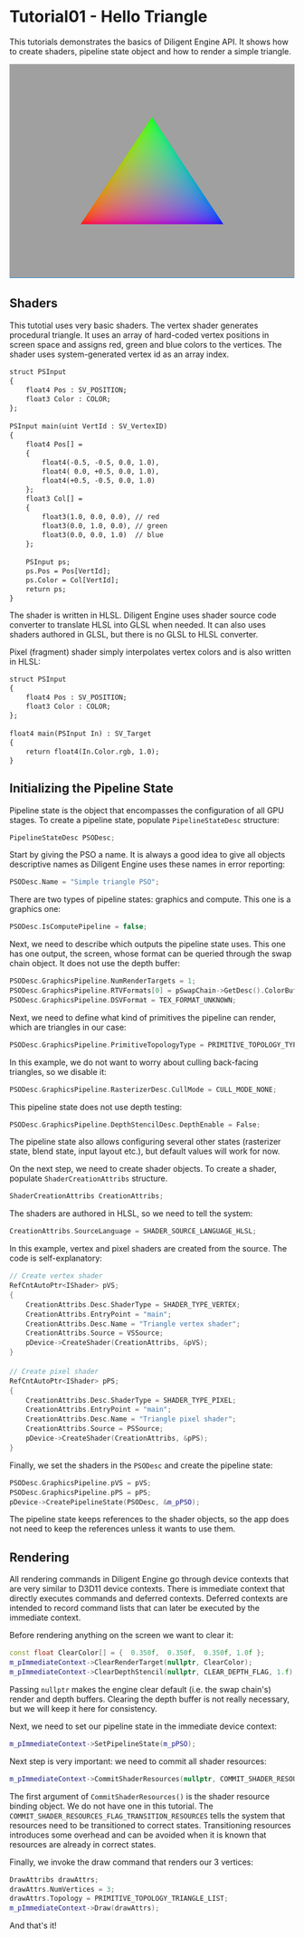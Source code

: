 # Tutorial01 - Hello Triangle

This tutorials demonstrates the basics of Diligent Engine API. It shows how to create shaders, pipeline state object
and how to render a simple triangle.

![](Screenshot.png)

## Shaders

This tutotial uses very basic shaders. The vertex shader generates procedural triangle. It uses an array of hard-coded
vertex positions in screen space and assigns red, green and blue colors to the vertices. The shader uses system-generated
vertex id as an array index.

```hlsl
struct PSInput 
{ 
    float4 Pos : SV_POSITION; 
    float3 Color : COLOR; 
};

PSInput main(uint VertId : SV_VertexID) 
{
    float4 Pos[] =
    {
        float4(-0.5, -0.5, 0.0, 1.0),
        float4( 0.0, +0.5, 0.0, 1.0),
        float4(+0.5, -0.5, 0.0, 1.0)
    };
    float3 Col[] =
    {
        float3(1.0, 0.0, 0.0), // red
        float3(0.0, 1.0, 0.0), // green
        float3(0.0, 0.0, 1.0)  // blue
    };

    PSInput ps; 
    ps.Pos = Pos[VertId];
    ps.Color = Col[VertId];
    return ps;
}
```
The shader is written in HLSL. Diligent Engine uses shader source code converter to translate HLSL
into GLSL when needed. It can also uses shaders authored in GLSL, but there is no GLSL to HLSL converter.

Pixel (fragment) shader simply interpolates vertex colors and is also written in HLSL:

```hlsl
struct PSInput 
{ 
    float4 Pos : SV_POSITION; 
    float3 Color : COLOR; 
};

float4 main(PSInput In) : SV_Target
{
    return float4(In.Color.rgb, 1.0);
}
```

## Initializing the Pipeline State

Pipeline state is the object that encompasses the configuration of all GPU stages. To create a pipeline state,
populate `PipelineStateDesc` structure:

```cpp
PipelineStateDesc PSODesc;
```

Start by giving the PSO a name. It is always a good idea to give all objects descriptive names as
Diligent Engine uses these names in error reporting:

```cpp
PSODesc.Name = "Simple triangle PSO"; 
```

There are two types of pipeline states: graphics and compute. This one is a graphics one:

```cpp
PSODesc.IsComputePipeline = false; 
```

Next, we need to describe which outputs the pipeline state uses. This one has one output, the screen,
whose format can be queried through the swap chain object. It does not use the depth buffer:

```cpp
PSODesc.GraphicsPipeline.NumRenderTargets = 1;
PSODesc.GraphicsPipeline.RTVFormats[0] = pSwapChain->GetDesc().ColorBufferFormat;
PSODesc.GraphicsPipeline.DSVFormat = TEX_FORMAT_UNKNOWN;
```

Next, we need to define what kind of primitives the pipeline can render, which are triangles in our case:

```cpp
PSODesc.GraphicsPipeline.PrimitiveTopologyType = PRIMITIVE_TOPOLOGY_TYPE_TRIANGLE;
```

In this example, we do not want to worry about culling back-facing triangles, so we disable it:

```cpp
PSODesc.GraphicsPipeline.RasterizerDesc.CullMode = CULL_MODE_NONE;
```

This pipeline state does not use depth testing:

```cpp
PSODesc.GraphicsPipeline.DepthStencilDesc.DepthEnable = False;
```

The pipeline state also allows configuring several other states (rasterizer state, blend state, input layout etc.),
but default values will work for now.

On the next step, we need to create shader objects. To create a shader, populate `ShaderCreationAttribs` structure.

```cpp
ShaderCreationAttribs CreationAttribs;
```

The shaders are authored in HLSL, so we need to tell the system:

```cpp
CreationAttribs.SourceLanguage = SHADER_SOURCE_LANGUAGE_HLSL;
```

In this example, vertex and pixel shaders are created from the source. The code is self-explanatory:

```cpp
// Create vertex shader
RefCntAutoPtr<IShader> pVS;
{
    CreationAttribs.Desc.ShaderType = SHADER_TYPE_VERTEX;
    CreationAttribs.EntryPoint = "main";
    CreationAttribs.Desc.Name = "Triangle vertex shader";
    CreationAttribs.Source = VSSource;
    pDevice->CreateShader(CreationAttribs, &pVS);
}

// Create pixel shader
RefCntAutoPtr<IShader> pPS;
{
    CreationAttribs.Desc.ShaderType = SHADER_TYPE_PIXEL;
    CreationAttribs.EntryPoint = "main";
    CreationAttribs.Desc.Name = "Triangle pixel shader";
    CreationAttribs.Source = PSSource;
    pDevice->CreateShader(CreationAttribs, &pPS);
}
```

Finally, we set the shaders in the `PSODesc` and create the pipeline state:

```cpp
PSODesc.GraphicsPipeline.pVS = pVS;
PSODesc.GraphicsPipeline.pPS = pPS;
pDevice->CreatePipelineState(PSODesc, &m_pPSO);
```

The pipeline state keeps references to the shader objects, so the app does not need to keep the references
unless it wants to use them.

## Rendering

All rendering commands in Diligent Engine go through device contexts that are very 
similar to D3D11 device contexts. There is immediate context that directly 
executes commands and deferred contexts. Deferred contexts are intended to record command 
lists that can later be executed by the immediate context.

Before rendering anything on the screen we want to clear it:

```cpp
const float ClearColor[] = {  0.350f,  0.350f,  0.350f, 1.0f }; 
m_pImmediateContext->ClearRenderTarget(nullptr, ClearColor);
m_pImmediateContext->ClearDepthStencil(nullptr, CLEAR_DEPTH_FLAG, 1.f);
```

Passing `nullptr` makes the engine clear default (i.e. the swap chain's) render 
and depth buffers. Clearing the depth buffer is not really necessary, but we will 
keep it here for consistency.

Next, we need to set our pipeline state in the immediate device context:

```cpp
m_pImmediateContext->SetPipelineState(m_pPSO);
```

Next step is very important: we need to commit all shader resources:

```cpp
m_pImmediateContext->CommitShaderResources(nullptr, COMMIT_SHADER_RESOURCES_FLAG_TRANSITION_RESOURCES);
```

The first argument of `CommitShaderResources()` is the shader resource binding object. We do not have
one in this tutorial. The `COMMIT_SHADER_RESOURCES_FLAG_TRANSITION_RESOURCES` tells the system that resources
need to be transitioned to correct states. Transitioning resources introduces some overhead and can be
avoided when it is known that resources are already in correct states.

Finally, we invoke the draw command that renders our 3 vertices:

```cpp
DrawAttribs drawAttrs;
drawAttrs.NumVertices = 3;
drawAttrs.Topology = PRIMITIVE_TOPOLOGY_TRIANGLE_LIST;
m_pImmediateContext->Draw(drawAttrs);
```

And that's it!

